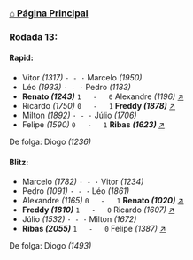 ### [⌂ Página Principal](https://grupo-de-xadrez.github.io/)

### Rodada 13:

#### Rapid:

* Vitor *(1317)* `· - ·` Marcelo *(1950)*  
* Léo *(1933)* `· - ·` Pedro *(1183)*  
* **Renato *(1243)*** `1   -   0` Alexandre *(1196)* [↗](https://www.lichess.org/A0vx4YaX) 
* Ricardo *(1750)* `0   -   1` **Freddy *(1878)*** [↗](https://www.lichess.org/66oh7Iwv) 
* Milton *(1892)* `· - ·` Júlio *(1706)*  
* Felipe *(1590)* `0   -   1` **Ribas *(1623)*** [↗](https://www.lichess.org/uRPVrxNA) 

De folga: Diogo *(1236)*

#### Blitz:

* Marcelo *(1782)* `· - ·` Vitor *(1234)*  
* Pedro *(1091)* `· - ·` Léo *(1861)*  
* Alexandre *(1165)* `0   -   1` **Renato *(1020)*** [↗](https://www.lichess.org/nilwVslB) 
* **Freddy *(1810)*** `1   -   0` Ricardo *(1607)* [↗](https://www.lichess.org/H0bF30Ao) 
* Júlio *(1532)* `· - ·` Milton *(1672)*  
* **Ribas *(2055)*** `1   -   0` Felipe *(1387)* [↗](https://www.lichess.org/3HTXJBuX) 

De folga: Diogo *(1493)*

